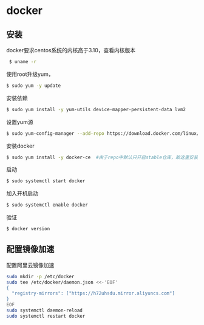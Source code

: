 # docker

## 安装

docker要求centos系统的内核高于3.10，查看内核版本

```bash
 $ uname -r
```

使用root升级yum，

```bash
$ sudo yum -y update
```

安装依赖

```bash
$ sudo yum install -y yum-utils device-mapper-persistent-data lvm2
```

设置yum源

```bash
$ sudo yum-config-manager --add-repo https://download.docker.com/linux/centos/docker-ce.repo
```

安装docker

```bash
$ sudo yum install -y docker-ce  #由于repo中默认只开启stable仓库，故这里安装的是最新稳定版17.12.0
```

启动

```bash
$ sudo systemctl start docker
```

加入开机启动

```bash
$ sudo systemctl enable docker
```

验证

```bash
$ docker version
```



## 配置镜像加速

配置阿里云镜像加速

```sh
sudo mkdir -p /etc/docker
sudo tee /etc/docker/daemon.json <<-'EOF'
{
  "registry-mirrors": ["https://h72uhsdu.mirror.aliyuncs.com"]
}
EOF
sudo systemctl daemon-reload
sudo systemctl restart docker
```

